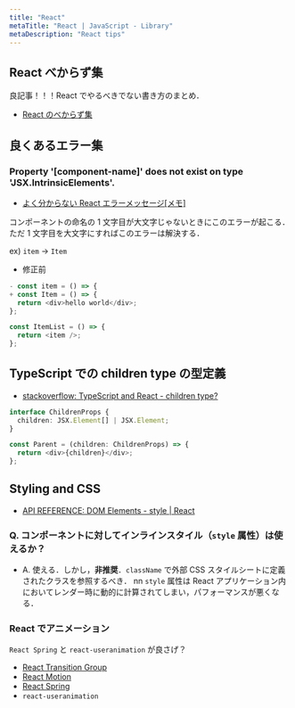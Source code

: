 ```yaml
---
title: "React"
metaTitle: "React | JavaScript - Library"
metaDescription: "React tips"
---
```


## React べからず集

良記事！！！React でやるべきでない書き方のまとめ．

- [React のべからず集](https://qiita.com/jkr_2255/items/041f238a940f923e4dfc)

## 良くあるエラー集

### Property '[component-name]' does not exist on type 'JSX.IntrinsicElements'.

- [よく分からない React エラーメッセージ[メモ]](https://qiita.com/ta2roo/items/5d97e5d655deae8de8d3)

コンポーネントの命名の 1 文字目が大文字じゃないときにこのエラーが起こる．ただ 1 文字目を大文字にすればこのエラーは解決する．

ex) `item` -> `Item`

- 修正前

```js
- const item = () => {
+ const Item = () => {
  return <div>hello world</div>;
};

const ItemList = () => {
  return <item />;
};
```

## TypeScript での children type の型定義

- [stackoverflow: TypeScript and React - children type?](https://stackoverflow.com/questions/53688899/typescript-and-react-children-type)

```ts
interface ChildrenProps {
  children: JSX.Element[] | JSX.Element;
}

const Parent = (children: ChildrenProps) => {
  return <div>{children}</div>;
};
```

## Styling and CSS

- [API REFERENCE: DOM Elements - style | React](https://reactjs.org/docs/dom-elements.html#style)

### Q. コンポーネントに対してインラインスタイル（`style` 属性）は使えるか？

- A. 使える．しかし，**非推奨**．`className` で外部 CSS スタイルシートに定義されたクラスを参照するべき．
  nn
  `style` 属性は React アプリケーション内においてレンダー時に動的に計算されてしまい，パフォーマンスが悪くなる．

### React でアニメーション

`React Spring` と `react-useranimation` が良さげ？

- [React Transition Group](https://reactcommunity.org/react-transition-group/)
- [React Motion](https://github.com/chenglou/react-motion)
- [React Spring](https://github.com/react-spring/react-spring)
- `react-useranimation`
